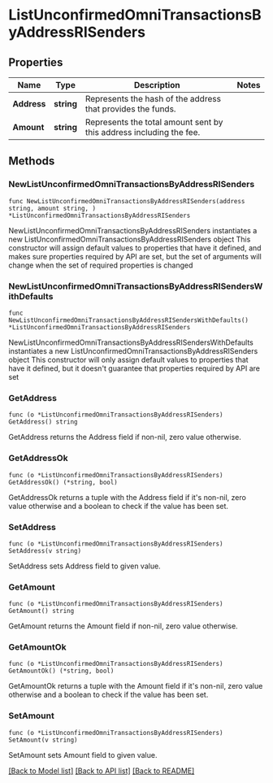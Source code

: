 # ListUnconfirmedOmniTransactionsByAddressRISenders

## Properties

Name | Type | Description | Notes
------------ | ------------- | ------------- | -------------
**Address** | **string** | Represents the hash of the address that provides the funds. | 
**Amount** | **string** | Represents the total amount sent by this address including the fee. | 

## Methods

### NewListUnconfirmedOmniTransactionsByAddressRISenders

`func NewListUnconfirmedOmniTransactionsByAddressRISenders(address string, amount string, ) *ListUnconfirmedOmniTransactionsByAddressRISenders`

NewListUnconfirmedOmniTransactionsByAddressRISenders instantiates a new ListUnconfirmedOmniTransactionsByAddressRISenders object
This constructor will assign default values to properties that have it defined,
and makes sure properties required by API are set, but the set of arguments
will change when the set of required properties is changed

### NewListUnconfirmedOmniTransactionsByAddressRISendersWithDefaults

`func NewListUnconfirmedOmniTransactionsByAddressRISendersWithDefaults() *ListUnconfirmedOmniTransactionsByAddressRISenders`

NewListUnconfirmedOmniTransactionsByAddressRISendersWithDefaults instantiates a new ListUnconfirmedOmniTransactionsByAddressRISenders object
This constructor will only assign default values to properties that have it defined,
but it doesn't guarantee that properties required by API are set

### GetAddress

`func (o *ListUnconfirmedOmniTransactionsByAddressRISenders) GetAddress() string`

GetAddress returns the Address field if non-nil, zero value otherwise.

### GetAddressOk

`func (o *ListUnconfirmedOmniTransactionsByAddressRISenders) GetAddressOk() (*string, bool)`

GetAddressOk returns a tuple with the Address field if it's non-nil, zero value otherwise
and a boolean to check if the value has been set.

### SetAddress

`func (o *ListUnconfirmedOmniTransactionsByAddressRISenders) SetAddress(v string)`

SetAddress sets Address field to given value.


### GetAmount

`func (o *ListUnconfirmedOmniTransactionsByAddressRISenders) GetAmount() string`

GetAmount returns the Amount field if non-nil, zero value otherwise.

### GetAmountOk

`func (o *ListUnconfirmedOmniTransactionsByAddressRISenders) GetAmountOk() (*string, bool)`

GetAmountOk returns a tuple with the Amount field if it's non-nil, zero value otherwise
and a boolean to check if the value has been set.

### SetAmount

`func (o *ListUnconfirmedOmniTransactionsByAddressRISenders) SetAmount(v string)`

SetAmount sets Amount field to given value.



[[Back to Model list]](../README.md#documentation-for-models) [[Back to API list]](../README.md#documentation-for-api-endpoints) [[Back to README]](../README.md)


